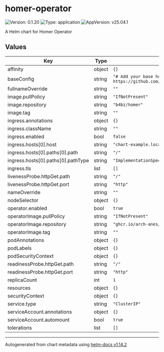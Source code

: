 # homer-operator

![Version: 0.1.20](https://img.shields.io/badge/Version-0.1.20-informational?style=flat-square) ![Type: application](https://img.shields.io/badge/Type-application-informational?style=flat-square) ![AppVersion: v25.04.1](https://img.shields.io/badge/AppVersion-v25.04.1-informational?style=flat-square)

A Helm chart for Homer Operator

## Values

| Key | Type | Default | Description |
|-----|------|---------|-------------|
| affinity | object | `{}` |  |
| baseConfig | string | `"# Add your base homer config here\n# ref: https://github.com/bastienwirtz/homer/blob/main/docs/configuration.md"` |  |
| fullnameOverride | string | `""` |  |
| image.pullPolicy | string | `"IfNotPresent"` |  |
| image.repository | string | `"b4bz/homer"` |  |
| image.tag | string | `""` |  |
| ingress.annotations | object | `{}` |  |
| ingress.className | string | `""` |  |
| ingress.enabled | bool | `false` |  |
| ingress.hosts[0].host | string | `"chart-example.local"` |  |
| ingress.hosts[0].paths[0].path | string | `"/"` |  |
| ingress.hosts[0].paths[0].pathType | string | `"ImplementationSpecific"` |  |
| ingress.tls | list | `[]` |  |
| livenessProbe.httpGet.path | string | `"/"` |  |
| livenessProbe.httpGet.port | string | `"http"` |  |
| nameOverride | string | `""` |  |
| nodeSelector | object | `{}` |  |
| operator.enabled | bool | `true` |  |
| operatorImage.pullPolicy | string | `"IfNotPresent"` |  |
| operatorImage.repository | string | `"ghcr.io/arch-anes/homer-operator"` |  |
| operatorImage.tag | string | `""` |  |
| podAnnotations | object | `{}` |  |
| podLabels | object | `{}` |  |
| podSecurityContext | object | `{}` |  |
| readinessProbe.httpGet.path | string | `"/"` |  |
| readinessProbe.httpGet.port | string | `"http"` |  |
| replicaCount | int | `1` |  |
| resources | object | `{}` |  |
| securityContext | object | `{}` |  |
| service.type | string | `"ClusterIP"` |  |
| serviceAccount.annotations | object | `{}` |  |
| serviceAccount.automount | bool | `true` |  |
| tolerations | list | `[]` |  |

----------------------------------------------
Autogenerated from chart metadata using [helm-docs v1.14.2](https://github.com/norwoodj/helm-docs/releases/v1.14.2)
